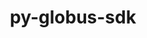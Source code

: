 ---
title: "py-globus-sdk"
layout: cache
categories: [package, develop]
meta: {"versions": ["3.10.1"], "compilers": ["gcc@=11.4.0", "gcc@=9.4.0", "oneapi@=2024.0.0"], "oss": ["ubuntu20.04", "ubuntu22.04"], "platforms": ["linux"], "targets": ["neoverse_v1", "neoverse_v2", "ppc64le", "x86_64_v3"], "stacks": ["e4s", "e4s-neoverse-v2", "e4s-neoverse_v1", "e4s-oneapi", "e4s-power", "root"], "num_specs": 52, "num_specs_by_stack": {"e4s-power": 8, "root": 52, "e4s-neoverse_v1": 9, "e4s-neoverse-v2": 9, "e4s": 8, "e4s-oneapi": 10}}
spec_details: [{"hash": "wxan6ribigcnxkvbrve5tfhsh3y6hno7", "compiler": "gcc@=9.4.0", "versions": ["3.10.1"], "os": "ubuntu20.04", "platform": "linux", "target": "ppc64le", "variants": ["build_system=python_pip"], "stacks": ["e4s-power", "root"], "size": "-", "tarball": "https://binaries.spack.io/develop/build_cache/linux-ubuntu20.04-ppc64le/gcc-9.4.0/py-globus-sdk-3.10.1/linux-ubuntu20.04-ppc64le-gcc-9.4.0-py-globus-sdk-3.10.1-wxan6ribigcnxkvbrve5tfhsh3y6hno7.spack"}, {"hash": "gq2tkijs2ffklz5qj354tej3sf6pf6eg", "compiler": "gcc@=9.4.0", "versions": ["3.10.1"], "os": "ubuntu20.04", "platform": "linux", "target": "ppc64le", "variants": ["build_system=python_pip"], "stacks": ["e4s-power", "root"], "size": "-", "tarball": "https://binaries.spack.io/develop/build_cache/linux-ubuntu20.04-ppc64le/gcc-9.4.0/py-globus-sdk-3.10.1/linux-ubuntu20.04-ppc64le-gcc-9.4.0-py-globus-sdk-3.10.1-gq2tkijs2ffklz5qj354tej3sf6pf6eg.spack"}, {"hash": "opmxv7fzoohzwpyitrmhyvy2ci54g3fk", "compiler": "gcc@=9.4.0", "versions": ["3.10.1"], "os": "ubuntu20.04", "platform": "linux", "target": "ppc64le", "variants": ["build_system=python_pip"], "stacks": ["root"], "size": "-", "tarball": "https://binaries.spack.io/develop/build_cache/linux-ubuntu20.04-ppc64le/gcc-9.4.0/py-globus-sdk-3.10.1/linux-ubuntu20.04-ppc64le-gcc-9.4.0-py-globus-sdk-3.10.1-opmxv7fzoohzwpyitrmhyvy2ci54g3fk.spack"}, {"hash": "6gsa3q3ealwhhhxaadyuhawcprn2hu7z", "compiler": "gcc@=9.4.0", "versions": ["3.10.1"], "os": "ubuntu20.04", "platform": "linux", "target": "ppc64le", "variants": ["build_system=python_pip"], "stacks": ["e4s-power", "root"], "size": "-", "tarball": "https://binaries.spack.io/develop/build_cache/linux-ubuntu20.04-ppc64le/gcc-9.4.0/py-globus-sdk-3.10.1/linux-ubuntu20.04-ppc64le-gcc-9.4.0-py-globus-sdk-3.10.1-6gsa3q3ealwhhhxaadyuhawcprn2hu7z.spack"}, {"hash": "punawhyrq5yi46zp3nb6z6gaelj2opqg", "compiler": "gcc@=9.4.0", "versions": ["3.10.1"], "os": "ubuntu20.04", "platform": "linux", "target": "ppc64le", "variants": ["build_system=python_pip"], "stacks": ["e4s-power", "root"], "size": "-", "tarball": "https://binaries.spack.io/develop/build_cache/linux-ubuntu20.04-ppc64le/gcc-9.4.0/py-globus-sdk-3.10.1/linux-ubuntu20.04-ppc64le-gcc-9.4.0-py-globus-sdk-3.10.1-punawhyrq5yi46zp3nb6z6gaelj2opqg.spack"}, {"hash": "oxpz3ycjhpcstzn3xjn3ndand6etsqmq", "compiler": "gcc@=9.4.0", "versions": ["3.10.1"], "os": "ubuntu20.04", "platform": "linux", "target": "ppc64le", "variants": ["build_system=python_pip"], "stacks": ["root"], "size": "-", "tarball": "https://binaries.spack.io/develop/build_cache/linux-ubuntu20.04-ppc64le/gcc-9.4.0/py-globus-sdk-3.10.1/linux-ubuntu20.04-ppc64le-gcc-9.4.0-py-globus-sdk-3.10.1-oxpz3ycjhpcstzn3xjn3ndand6etsqmq.spack"}, {"hash": "j4w3y26zhdjq5ab7txsu74zh5ul45atc", "compiler": "gcc@=9.4.0", "versions": ["3.10.1"], "os": "ubuntu20.04", "platform": "linux", "target": "ppc64le", "variants": ["build_system=python_pip"], "stacks": ["e4s-power", "root"], "size": "-", "tarball": "https://binaries.spack.io/develop/build_cache/linux-ubuntu20.04-ppc64le/gcc-9.4.0/py-globus-sdk-3.10.1/linux-ubuntu20.04-ppc64le-gcc-9.4.0-py-globus-sdk-3.10.1-j4w3y26zhdjq5ab7txsu74zh5ul45atc.spack"}, {"hash": "okycgkrlggcdnntt6optxirlzdnezjkz", "compiler": "gcc@=9.4.0", "versions": ["3.10.1"], "os": "ubuntu20.04", "platform": "linux", "target": "ppc64le", "variants": ["build_system=python_pip"], "stacks": ["e4s-power", "root"], "size": "-", "tarball": "https://binaries.spack.io/develop/build_cache/linux-ubuntu20.04-ppc64le/gcc-9.4.0/py-globus-sdk-3.10.1/linux-ubuntu20.04-ppc64le-gcc-9.4.0-py-globus-sdk-3.10.1-okycgkrlggcdnntt6optxirlzdnezjkz.spack"}, {"hash": "qe5sh7i5kzrhrnhdnudivbdkqfguk6se", "compiler": "gcc@=9.4.0", "versions": ["3.10.1"], "os": "ubuntu20.04", "platform": "linux", "target": "ppc64le", "variants": ["build_system=python_pip"], "stacks": ["e4s-power", "root"], "size": "-", "tarball": "https://binaries.spack.io/develop/build_cache/linux-ubuntu20.04-ppc64le/gcc-9.4.0/py-globus-sdk-3.10.1/linux-ubuntu20.04-ppc64le-gcc-9.4.0-py-globus-sdk-3.10.1-qe5sh7i5kzrhrnhdnudivbdkqfguk6se.spack"}, {"hash": "yhkipj5k5ayq675b26jdhpwkxngmrxfb", "compiler": "gcc@=9.4.0", "versions": ["3.10.1"], "os": "ubuntu20.04", "platform": "linux", "target": "ppc64le", "variants": ["build_system=python_pip"], "stacks": ["e4s-power", "root"], "size": "-", "tarball": "https://binaries.spack.io/develop/build_cache/linux-ubuntu20.04-ppc64le/gcc-9.4.0/py-globus-sdk-3.10.1/linux-ubuntu20.04-ppc64le-gcc-9.4.0-py-globus-sdk-3.10.1-yhkipj5k5ayq675b26jdhpwkxngmrxfb.spack"}, {"hash": "wqehb7unyux7znrhtpf4vhxhi327lvkh", "compiler": "gcc@=11.4.0", "versions": ["3.10.1"], "os": "ubuntu22.04", "platform": "linux", "target": "neoverse_v1", "variants": ["build_system=python_pip"], "stacks": ["root", "e4s-neoverse_v1"], "size": "-", "tarball": "https://binaries.spack.io/develop/build_cache/linux-ubuntu22.04-neoverse_v1/gcc-11.4.0/py-globus-sdk-3.10.1/linux-ubuntu22.04-neoverse_v1-gcc-11.4.0-py-globus-sdk-3.10.1-wqehb7unyux7znrhtpf4vhxhi327lvkh.spack"}, {"hash": "fhytijif2goiwwengfii2dxzut5cfdu5", "compiler": "gcc@=11.4.0", "versions": ["3.10.1"], "os": "ubuntu22.04", "platform": "linux", "target": "neoverse_v1", "variants": ["build_system=python_pip"], "stacks": ["root", "e4s-neoverse_v1"], "size": "-", "tarball": "https://binaries.spack.io/develop/build_cache/linux-ubuntu22.04-neoverse_v1/gcc-11.4.0/py-globus-sdk-3.10.1/linux-ubuntu22.04-neoverse_v1-gcc-11.4.0-py-globus-sdk-3.10.1-fhytijif2goiwwengfii2dxzut5cfdu5.spack"}, {"hash": "nefcpkp3np66xuhkcsh5auch7t2obr43", "compiler": "gcc@=11.4.0", "versions": ["3.10.1"], "os": "ubuntu22.04", "platform": "linux", "target": "neoverse_v1", "variants": ["build_system=python_pip"], "stacks": ["root", "e4s-neoverse_v1"], "size": "-", "tarball": "https://binaries.spack.io/develop/build_cache/linux-ubuntu22.04-neoverse_v1/gcc-11.4.0/py-globus-sdk-3.10.1/linux-ubuntu22.04-neoverse_v1-gcc-11.4.0-py-globus-sdk-3.10.1-nefcpkp3np66xuhkcsh5auch7t2obr43.spack"}, {"hash": "w3eaailn7x623bjcocprcirtn4ppg3hq", "compiler": "gcc@=11.4.0", "versions": ["3.10.1"], "os": "ubuntu22.04", "platform": "linux", "target": "neoverse_v1", "variants": ["build_system=python_pip"], "stacks": ["root", "e4s-neoverse_v1"], "size": "-", "tarball": "https://binaries.spack.io/develop/build_cache/linux-ubuntu22.04-neoverse_v1/gcc-11.4.0/py-globus-sdk-3.10.1/linux-ubuntu22.04-neoverse_v1-gcc-11.4.0-py-globus-sdk-3.10.1-w3eaailn7x623bjcocprcirtn4ppg3hq.spack"}, {"hash": "zb5ky77h5eewf2ndkdhjvahkh75tp7po", "compiler": "gcc@=11.4.0", "versions": ["3.10.1"], "os": "ubuntu22.04", "platform": "linux", "target": "neoverse_v1", "variants": ["build_system=python_pip"], "stacks": ["root", "e4s-neoverse_v1"], "size": "-", "tarball": "https://binaries.spack.io/develop/build_cache/linux-ubuntu22.04-neoverse_v1/gcc-11.4.0/py-globus-sdk-3.10.1/linux-ubuntu22.04-neoverse_v1-gcc-11.4.0-py-globus-sdk-3.10.1-zb5ky77h5eewf2ndkdhjvahkh75tp7po.spack"}, {"hash": "5qghhel3fzeh3zokigbsf5alddqes67a", "compiler": "gcc@=11.4.0", "versions": ["3.10.1"], "os": "ubuntu22.04", "platform": "linux", "target": "neoverse_v1", "variants": ["build_system=python_pip"], "stacks": ["root"], "size": "-", "tarball": "https://binaries.spack.io/develop/build_cache/linux-ubuntu22.04-neoverse_v1/gcc-11.4.0/py-globus-sdk-3.10.1/linux-ubuntu22.04-neoverse_v1-gcc-11.4.0-py-globus-sdk-3.10.1-5qghhel3fzeh3zokigbsf5alddqes67a.spack"}, {"hash": "457uxyul2lt52vect4wpqjww2pnddtyd", "compiler": "gcc@=11.4.0", "versions": ["3.10.1"], "os": "ubuntu22.04", "platform": "linux", "target": "neoverse_v1", "variants": ["build_system=python_pip"], "stacks": ["root", "e4s-neoverse_v1"], "size": "-", "tarball": "https://binaries.spack.io/develop/build_cache/linux-ubuntu22.04-neoverse_v1/gcc-11.4.0/py-globus-sdk-3.10.1/linux-ubuntu22.04-neoverse_v1-gcc-11.4.0-py-globus-sdk-3.10.1-457uxyul2lt52vect4wpqjww2pnddtyd.spack"}, {"hash": "vamkgyb54yblqpastfmkzkfkz4ix7ext", "compiler": "gcc@=11.4.0", "versions": ["3.10.1"], "os": "ubuntu22.04", "platform": "linux", "target": "neoverse_v1", "variants": ["build_system=python_pip"], "stacks": ["root", "e4s-neoverse_v1"], "size": "-", "tarball": "https://binaries.spack.io/develop/build_cache/linux-ubuntu22.04-neoverse_v1/gcc-11.4.0/py-globus-sdk-3.10.1/linux-ubuntu22.04-neoverse_v1-gcc-11.4.0-py-globus-sdk-3.10.1-vamkgyb54yblqpastfmkzkfkz4ix7ext.spack"}, {"hash": "53nglkj4t7d23prdj4hqoi4jq4nmxbkf", "compiler": "gcc@=11.4.0", "versions": ["3.10.1"], "os": "ubuntu22.04", "platform": "linux", "target": "neoverse_v1", "variants": ["build_system=python_pip"], "stacks": ["root"], "size": "-", "tarball": "https://binaries.spack.io/develop/build_cache/linux-ubuntu22.04-neoverse_v1/gcc-11.4.0/py-globus-sdk-3.10.1/linux-ubuntu22.04-neoverse_v1-gcc-11.4.0-py-globus-sdk-3.10.1-53nglkj4t7d23prdj4hqoi4jq4nmxbkf.spack"}, {"hash": "racehj63sygo2hf5jeqg6xcpbrbaoeux", "compiler": "gcc@=11.4.0", "versions": ["3.10.1"], "os": "ubuntu22.04", "platform": "linux", "target": "neoverse_v1", "variants": ["build_system=python_pip"], "stacks": ["root", "e4s-neoverse_v1"], "size": "-", "tarball": "https://binaries.spack.io/develop/build_cache/linux-ubuntu22.04-neoverse_v1/gcc-11.4.0/py-globus-sdk-3.10.1/linux-ubuntu22.04-neoverse_v1-gcc-11.4.0-py-globus-sdk-3.10.1-racehj63sygo2hf5jeqg6xcpbrbaoeux.spack"}, {"hash": "mkiflyfefg7wm7pkcdri7kde6vndosh4", "compiler": "gcc@=11.4.0", "versions": ["3.10.1"], "os": "ubuntu22.04", "platform": "linux", "target": "neoverse_v1", "variants": ["build_system=python_pip"], "stacks": ["root", "e4s-neoverse_v1"], "size": "-", "tarball": "https://binaries.spack.io/develop/build_cache/linux-ubuntu22.04-neoverse_v1/gcc-11.4.0/py-globus-sdk-3.10.1/linux-ubuntu22.04-neoverse_v1-gcc-11.4.0-py-globus-sdk-3.10.1-mkiflyfefg7wm7pkcdri7kde6vndosh4.spack"}, {"hash": "mkpdn6vaals5yc2xdpoqlwv6owj6sjk5", "compiler": "gcc@=11.4.0", "versions": ["3.10.1"], "os": "ubuntu22.04", "platform": "linux", "target": "neoverse_v2", "variants": ["build_system=python_pip"], "stacks": ["e4s-neoverse-v2", "root"], "size": "-", "tarball": "https://binaries.spack.io/develop/build_cache/linux-ubuntu22.04-neoverse_v2/gcc-11.4.0/py-globus-sdk-3.10.1/linux-ubuntu22.04-neoverse_v2-gcc-11.4.0-py-globus-sdk-3.10.1-mkpdn6vaals5yc2xdpoqlwv6owj6sjk5.spack"}, {"hash": "r3lzsvfcoibqhwjo6nbvik7pqegk5jrl", "compiler": "gcc@=11.4.0", "versions": ["3.10.1"], "os": "ubuntu22.04", "platform": "linux", "target": "neoverse_v2", "variants": ["build_system=python_pip"], "stacks": ["e4s-neoverse-v2", "root"], "size": "-", "tarball": "https://binaries.spack.io/develop/build_cache/linux-ubuntu22.04-neoverse_v2/gcc-11.4.0/py-globus-sdk-3.10.1/linux-ubuntu22.04-neoverse_v2-gcc-11.4.0-py-globus-sdk-3.10.1-r3lzsvfcoibqhwjo6nbvik7pqegk5jrl.spack"}, {"hash": "gwokvoshz2yrvzix37tynqnnf2bex2zt", "compiler": "gcc@=11.4.0", "versions": ["3.10.1"], "os": "ubuntu22.04", "platform": "linux", "target": "neoverse_v2", "variants": ["build_system=python_pip"], "stacks": ["e4s-neoverse-v2", "root"], "size": "-", "tarball": "https://binaries.spack.io/develop/build_cache/linux-ubuntu22.04-neoverse_v2/gcc-11.4.0/py-globus-sdk-3.10.1/linux-ubuntu22.04-neoverse_v2-gcc-11.4.0-py-globus-sdk-3.10.1-gwokvoshz2yrvzix37tynqnnf2bex2zt.spack"}, {"hash": "njzs64w3xr24eg6aftp2mhtzajoaix3b", "compiler": "gcc@=11.4.0", "versions": ["3.10.1"], "os": "ubuntu22.04", "platform": "linux", "target": "neoverse_v2", "variants": ["build_system=python_pip"], "stacks": ["e4s-neoverse-v2", "root"], "size": "-", "tarball": "https://binaries.spack.io/develop/build_cache/linux-ubuntu22.04-neoverse_v2/gcc-11.4.0/py-globus-sdk-3.10.1/linux-ubuntu22.04-neoverse_v2-gcc-11.4.0-py-globus-sdk-3.10.1-njzs64w3xr24eg6aftp2mhtzajoaix3b.spack"}, {"hash": "gmf66xt46frvixj5jqvpe64vxij3hvzd", "compiler": "gcc@=11.4.0", "versions": ["3.10.1"], "os": "ubuntu22.04", "platform": "linux", "target": "neoverse_v2", "variants": ["build_system=python_pip"], "stacks": ["e4s-neoverse-v2", "root"], "size": "-", "tarball": "https://binaries.spack.io/develop/build_cache/linux-ubuntu22.04-neoverse_v2/gcc-11.4.0/py-globus-sdk-3.10.1/linux-ubuntu22.04-neoverse_v2-gcc-11.4.0-py-globus-sdk-3.10.1-gmf66xt46frvixj5jqvpe64vxij3hvzd.spack"}, {"hash": "cj7ua2fb75d3prnhssfs2ry5y2yuq47t", "compiler": "gcc@=11.4.0", "versions": ["3.10.1"], "os": "ubuntu22.04", "platform": "linux", "target": "neoverse_v2", "variants": ["build_system=python_pip"], "stacks": ["root"], "size": "-", "tarball": "https://binaries.spack.io/develop/build_cache/linux-ubuntu22.04-neoverse_v2/gcc-11.4.0/py-globus-sdk-3.10.1/linux-ubuntu22.04-neoverse_v2-gcc-11.4.0-py-globus-sdk-3.10.1-cj7ua2fb75d3prnhssfs2ry5y2yuq47t.spack"}, {"hash": "f2cotgmf7767foca4dpkcthmxu7u7b7s", "compiler": "gcc@=11.4.0", "versions": ["3.10.1"], "os": "ubuntu22.04", "platform": "linux", "target": "neoverse_v2", "variants": ["build_system=python_pip"], "stacks": ["e4s-neoverse-v2", "root"], "size": "-", "tarball": "https://binaries.spack.io/develop/build_cache/linux-ubuntu22.04-neoverse_v2/gcc-11.4.0/py-globus-sdk-3.10.1/linux-ubuntu22.04-neoverse_v2-gcc-11.4.0-py-globus-sdk-3.10.1-f2cotgmf7767foca4dpkcthmxu7u7b7s.spack"}, {"hash": "id53ghbno3mzxer2kukxhfiblcpfli7w", "compiler": "gcc@=11.4.0", "versions": ["3.10.1"], "os": "ubuntu22.04", "platform": "linux", "target": "neoverse_v2", "variants": ["build_system=python_pip"], "stacks": ["e4s-neoverse-v2", "root"], "size": "-", "tarball": "https://binaries.spack.io/develop/build_cache/linux-ubuntu22.04-neoverse_v2/gcc-11.4.0/py-globus-sdk-3.10.1/linux-ubuntu22.04-neoverse_v2-gcc-11.4.0-py-globus-sdk-3.10.1-id53ghbno3mzxer2kukxhfiblcpfli7w.spack"}, {"hash": "yzl6pcxb6hwsnsrxqjqr7k5od3y4g5ud", "compiler": "gcc@=11.4.0", "versions": ["3.10.1"], "os": "ubuntu22.04", "platform": "linux", "target": "neoverse_v2", "variants": ["build_system=python_pip"], "stacks": ["e4s-neoverse-v2", "root"], "size": "-", "tarball": "https://binaries.spack.io/develop/build_cache/linux-ubuntu22.04-neoverse_v2/gcc-11.4.0/py-globus-sdk-3.10.1/linux-ubuntu22.04-neoverse_v2-gcc-11.4.0-py-globus-sdk-3.10.1-yzl6pcxb6hwsnsrxqjqr7k5od3y4g5ud.spack"}, {"hash": "ya7w5bhllk7dbejtuculstiddlrmyc4f", "compiler": "gcc@=11.4.0", "versions": ["3.10.1"], "os": "ubuntu22.04", "platform": "linux", "target": "neoverse_v2", "variants": ["build_system=python_pip"], "stacks": ["root"], "size": "-", "tarball": "https://binaries.spack.io/develop/build_cache/linux-ubuntu22.04-neoverse_v2/gcc-11.4.0/py-globus-sdk-3.10.1/linux-ubuntu22.04-neoverse_v2-gcc-11.4.0-py-globus-sdk-3.10.1-ya7w5bhllk7dbejtuculstiddlrmyc4f.spack"}, {"hash": "pi72kpxnaehytxyn4qpi7h5wxj6pggac", "compiler": "gcc@=11.4.0", "versions": ["3.10.1"], "os": "ubuntu22.04", "platform": "linux", "target": "neoverse_v2", "variants": ["build_system=python_pip"], "stacks": ["e4s-neoverse-v2", "root"], "size": "-", "tarball": "https://binaries.spack.io/develop/build_cache/linux-ubuntu22.04-neoverse_v2/gcc-11.4.0/py-globus-sdk-3.10.1/linux-ubuntu22.04-neoverse_v2-gcc-11.4.0-py-globus-sdk-3.10.1-pi72kpxnaehytxyn4qpi7h5wxj6pggac.spack"}, {"hash": "bpsv4v2kodqxis44his2be6pre2gottp", "compiler": "gcc@=11.4.0", "versions": ["3.10.1"], "os": "ubuntu22.04", "platform": "linux", "target": "x86_64_v3", "variants": ["build_system=python_pip"], "stacks": ["e4s", "root"], "size": "-", "tarball": "https://binaries.spack.io/develop/build_cache/linux-ubuntu22.04-x86_64_v3/gcc-11.4.0/py-globus-sdk-3.10.1/linux-ubuntu22.04-x86_64_v3-gcc-11.4.0-py-globus-sdk-3.10.1-bpsv4v2kodqxis44his2be6pre2gottp.spack"}, {"hash": "cddh7ofixydptw7qmwarfeta3tuly73j", "compiler": "gcc@=11.4.0", "versions": ["3.10.1"], "os": "ubuntu22.04", "platform": "linux", "target": "x86_64_v3", "variants": ["build_system=python_pip"], "stacks": ["root"], "size": "-", "tarball": "https://binaries.spack.io/develop/build_cache/linux-ubuntu22.04-x86_64_v3/gcc-11.4.0/py-globus-sdk-3.10.1/linux-ubuntu22.04-x86_64_v3-gcc-11.4.0-py-globus-sdk-3.10.1-cddh7ofixydptw7qmwarfeta3tuly73j.spack"}, {"hash": "y5ltk22q3ncwxgvf6rrknvqaa7qeirz6", "compiler": "gcc@=11.4.0", "versions": ["3.10.1"], "os": "ubuntu22.04", "platform": "linux", "target": "x86_64_v3", "variants": ["build_system=python_pip"], "stacks": ["e4s", "root"], "size": "-", "tarball": "https://binaries.spack.io/develop/build_cache/linux-ubuntu22.04-x86_64_v3/gcc-11.4.0/py-globus-sdk-3.10.1/linux-ubuntu22.04-x86_64_v3-gcc-11.4.0-py-globus-sdk-3.10.1-y5ltk22q3ncwxgvf6rrknvqaa7qeirz6.spack"}, {"hash": "t4o7dkw3n5zy26wf5igom26fgenkom43", "compiler": "gcc@=11.4.0", "versions": ["3.10.1"], "os": "ubuntu22.04", "platform": "linux", "target": "x86_64_v3", "variants": ["build_system=python_pip"], "stacks": ["e4s", "root"], "size": "-", "tarball": "https://binaries.spack.io/develop/build_cache/linux-ubuntu22.04-x86_64_v3/gcc-11.4.0/py-globus-sdk-3.10.1/linux-ubuntu22.04-x86_64_v3-gcc-11.4.0-py-globus-sdk-3.10.1-t4o7dkw3n5zy26wf5igom26fgenkom43.spack"}, {"hash": "gtjp2hwzuc2qqnpsuxnxsyuq6y4ms54a", "compiler": "gcc@=11.4.0", "versions": ["3.10.1"], "os": "ubuntu22.04", "platform": "linux", "target": "x86_64_v3", "variants": ["build_system=python_pip"], "stacks": ["root"], "size": "-", "tarball": "https://binaries.spack.io/develop/build_cache/linux-ubuntu22.04-x86_64_v3/gcc-11.4.0/py-globus-sdk-3.10.1/linux-ubuntu22.04-x86_64_v3-gcc-11.4.0-py-globus-sdk-3.10.1-gtjp2hwzuc2qqnpsuxnxsyuq6y4ms54a.spack"}, {"hash": "pzcxtrsaia4mzqyeekvexs3jtgnzlbg2", "compiler": "gcc@=11.4.0", "versions": ["3.10.1"], "os": "ubuntu22.04", "platform": "linux", "target": "x86_64_v3", "variants": ["build_system=python_pip"], "stacks": ["e4s", "root"], "size": "-", "tarball": "https://binaries.spack.io/develop/build_cache/linux-ubuntu22.04-x86_64_v3/gcc-11.4.0/py-globus-sdk-3.10.1/linux-ubuntu22.04-x86_64_v3-gcc-11.4.0-py-globus-sdk-3.10.1-pzcxtrsaia4mzqyeekvexs3jtgnzlbg2.spack"}, {"hash": "ksxa5nw25aubfgfkjkodfmqcqlpqupvk", "compiler": "gcc@=11.4.0", "versions": ["3.10.1"], "os": "ubuntu22.04", "platform": "linux", "target": "x86_64_v3", "variants": ["build_system=python_pip"], "stacks": ["e4s", "root"], "size": "-", "tarball": "https://binaries.spack.io/develop/build_cache/linux-ubuntu22.04-x86_64_v3/gcc-11.4.0/py-globus-sdk-3.10.1/linux-ubuntu22.04-x86_64_v3-gcc-11.4.0-py-globus-sdk-3.10.1-ksxa5nw25aubfgfkjkodfmqcqlpqupvk.spack"}, {"hash": "osst35go53mva3xzxupw5sk464cxnuem", "compiler": "gcc@=11.4.0", "versions": ["3.10.1"], "os": "ubuntu22.04", "platform": "linux", "target": "x86_64_v3", "variants": ["build_system=python_pip"], "stacks": ["e4s", "root"], "size": "-", "tarball": "https://binaries.spack.io/develop/build_cache/linux-ubuntu22.04-x86_64_v3/gcc-11.4.0/py-globus-sdk-3.10.1/linux-ubuntu22.04-x86_64_v3-gcc-11.4.0-py-globus-sdk-3.10.1-osst35go53mva3xzxupw5sk464cxnuem.spack"}, {"hash": "lqsutyqvtjeipmrlgekqz3umqsmubog5", "compiler": "gcc@=11.4.0", "versions": ["3.10.1"], "os": "ubuntu22.04", "platform": "linux", "target": "x86_64_v3", "variants": ["build_system=python_pip"], "stacks": ["e4s", "root"], "size": "-", "tarball": "https://binaries.spack.io/develop/build_cache/linux-ubuntu22.04-x86_64_v3/gcc-11.4.0/py-globus-sdk-3.10.1/linux-ubuntu22.04-x86_64_v3-gcc-11.4.0-py-globus-sdk-3.10.1-lqsutyqvtjeipmrlgekqz3umqsmubog5.spack"}, {"hash": "3qbujmdcgi5ymcn6w23qsw5od6tyeeqg", "compiler": "gcc@=11.4.0", "versions": ["3.10.1"], "os": "ubuntu22.04", "platform": "linux", "target": "x86_64_v3", "variants": ["build_system=python_pip"], "stacks": ["e4s", "root"], "size": "-", "tarball": "https://binaries.spack.io/develop/build_cache/linux-ubuntu22.04-x86_64_v3/gcc-11.4.0/py-globus-sdk-3.10.1/linux-ubuntu22.04-x86_64_v3-gcc-11.4.0-py-globus-sdk-3.10.1-3qbujmdcgi5ymcn6w23qsw5od6tyeeqg.spack"}, {"hash": "sccgfmtolgdr7zv7qd6kr6aopzzktdol", "compiler": "oneapi@=2024.0.0", "versions": ["3.10.1"], "os": "ubuntu22.04", "platform": "linux", "target": "x86_64_v3", "variants": ["build_system=python_pip"], "stacks": ["e4s-oneapi", "root"], "size": "-", "tarball": "https://binaries.spack.io/develop/build_cache/linux-ubuntu22.04-x86_64_v3/oneapi-2024.0.0/py-globus-sdk-3.10.1/linux-ubuntu22.04-x86_64_v3-oneapi-2024.0.0-py-globus-sdk-3.10.1-sccgfmtolgdr7zv7qd6kr6aopzzktdol.spack"}, {"hash": "l5mqdx6tmjtmiqd3satgoav4psloqiol", "compiler": "oneapi@=2024.0.0", "versions": ["3.10.1"], "os": "ubuntu22.04", "platform": "linux", "target": "x86_64_v3", "variants": ["build_system=python_pip"], "stacks": ["e4s-oneapi", "root"], "size": "-", "tarball": "https://binaries.spack.io/develop/build_cache/linux-ubuntu22.04-x86_64_v3/oneapi-2024.0.0/py-globus-sdk-3.10.1/linux-ubuntu22.04-x86_64_v3-oneapi-2024.0.0-py-globus-sdk-3.10.1-l5mqdx6tmjtmiqd3satgoav4psloqiol.spack"}, {"hash": "o2cis656xt3ubpok44trjtm4hnfe6mhe", "compiler": "oneapi@=2024.0.0", "versions": ["3.10.1"], "os": "ubuntu22.04", "platform": "linux", "target": "x86_64_v3", "variants": ["build_system=python_pip"], "stacks": ["e4s-oneapi", "root"], "size": "-", "tarball": "https://binaries.spack.io/develop/build_cache/linux-ubuntu22.04-x86_64_v3/oneapi-2024.0.0/py-globus-sdk-3.10.1/linux-ubuntu22.04-x86_64_v3-oneapi-2024.0.0-py-globus-sdk-3.10.1-o2cis656xt3ubpok44trjtm4hnfe6mhe.spack"}, {"hash": "frpknzfjabu46vfeax4m3leqqiqjcqrh", "compiler": "oneapi@=2024.0.0", "versions": ["3.10.1"], "os": "ubuntu22.04", "platform": "linux", "target": "x86_64_v3", "variants": ["build_system=python_pip"], "stacks": ["e4s-oneapi", "root"], "size": "-", "tarball": "https://binaries.spack.io/develop/build_cache/linux-ubuntu22.04-x86_64_v3/oneapi-2024.0.0/py-globus-sdk-3.10.1/linux-ubuntu22.04-x86_64_v3-oneapi-2024.0.0-py-globus-sdk-3.10.1-frpknzfjabu46vfeax4m3leqqiqjcqrh.spack"}, {"hash": "sutt37flcczfvjdcypxpmjkiqmlkaz3z", "compiler": "oneapi@=2024.0.0", "versions": ["3.10.1"], "os": "ubuntu22.04", "platform": "linux", "target": "x86_64_v3", "variants": ["build_system=python_pip"], "stacks": ["e4s-oneapi", "root"], "size": "-", "tarball": "https://binaries.spack.io/develop/build_cache/linux-ubuntu22.04-x86_64_v3/oneapi-2024.0.0/py-globus-sdk-3.10.1/linux-ubuntu22.04-x86_64_v3-oneapi-2024.0.0-py-globus-sdk-3.10.1-sutt37flcczfvjdcypxpmjkiqmlkaz3z.spack"}, {"hash": "g5vpw5scfdad3vydvospb6e3vw4efon5", "compiler": "oneapi@=2024.0.0", "versions": ["3.10.1"], "os": "ubuntu22.04", "platform": "linux", "target": "x86_64_v3", "variants": ["build_system=python_pip"], "stacks": ["e4s-oneapi", "root"], "size": "-", "tarball": "https://binaries.spack.io/develop/build_cache/linux-ubuntu22.04-x86_64_v3/oneapi-2024.0.0/py-globus-sdk-3.10.1/linux-ubuntu22.04-x86_64_v3-oneapi-2024.0.0-py-globus-sdk-3.10.1-g5vpw5scfdad3vydvospb6e3vw4efon5.spack"}, {"hash": "6xwo2oxo6n7hzoi3tnjihhb7l3tyfapt", "compiler": "oneapi@=2024.0.0", "versions": ["3.10.1"], "os": "ubuntu22.04", "platform": "linux", "target": "x86_64_v3", "variants": ["build_system=python_pip"], "stacks": ["e4s-oneapi", "root"], "size": "-", "tarball": "https://binaries.spack.io/develop/build_cache/linux-ubuntu22.04-x86_64_v3/oneapi-2024.0.0/py-globus-sdk-3.10.1/linux-ubuntu22.04-x86_64_v3-oneapi-2024.0.0-py-globus-sdk-3.10.1-6xwo2oxo6n7hzoi3tnjihhb7l3tyfapt.spack"}, {"hash": "ulva6jiov2ggv444ngddhtu253wcwxul", "compiler": "oneapi@=2024.0.0", "versions": ["3.10.1"], "os": "ubuntu22.04", "platform": "linux", "target": "x86_64_v3", "variants": ["build_system=python_pip"], "stacks": ["e4s-oneapi", "root"], "size": "-", "tarball": "https://binaries.spack.io/develop/build_cache/linux-ubuntu22.04-x86_64_v3/oneapi-2024.0.0/py-globus-sdk-3.10.1/linux-ubuntu22.04-x86_64_v3-oneapi-2024.0.0-py-globus-sdk-3.10.1-ulva6jiov2ggv444ngddhtu253wcwxul.spack"}, {"hash": "xoe5zv4kogd4wnd7zhjgqmvjt3mjlwxb", "compiler": "oneapi@=2024.0.0", "versions": ["3.10.1"], "os": "ubuntu22.04", "platform": "linux", "target": "x86_64_v3", "variants": ["build_system=python_pip"], "stacks": ["e4s-oneapi", "root"], "size": "-", "tarball": "https://binaries.spack.io/develop/build_cache/linux-ubuntu22.04-x86_64_v3/oneapi-2024.0.0/py-globus-sdk-3.10.1/linux-ubuntu22.04-x86_64_v3-oneapi-2024.0.0-py-globus-sdk-3.10.1-xoe5zv4kogd4wnd7zhjgqmvjt3mjlwxb.spack"}, {"hash": "sh2bvjfrdcqj5zpafcfni4bb5inqgekj", "compiler": "oneapi@=2024.0.0", "versions": ["3.10.1"], "os": "ubuntu22.04", "platform": "linux", "target": "x86_64_v3", "variants": ["build_system=python_pip"], "stacks": ["e4s-oneapi", "root"], "size": "-", "tarball": "https://binaries.spack.io/develop/build_cache/linux-ubuntu22.04-x86_64_v3/oneapi-2024.0.0/py-globus-sdk-3.10.1/linux-ubuntu22.04-x86_64_v3-oneapi-2024.0.0-py-globus-sdk-3.10.1-sh2bvjfrdcqj5zpafcfni4bb5inqgekj.spack"}]
---